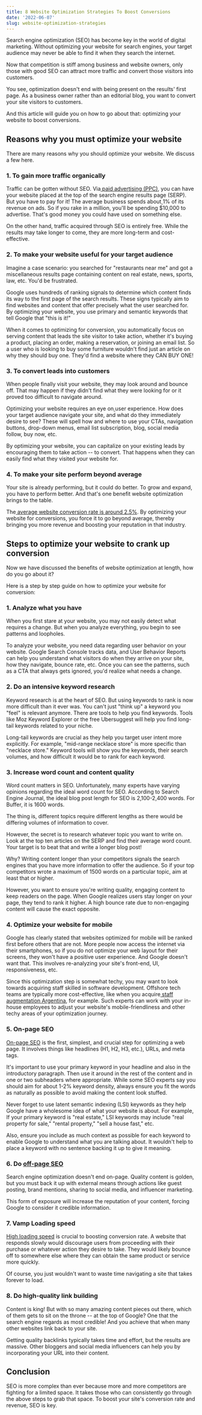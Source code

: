 ```yaml
---
title: 8 Website Optimization Strategies To Boost Conversions
date: '2022-06-07'
slug: website-optimization-strategies
---
```

<!-- wp:paragraph -->
<p>Search engine optimization (SEO) has become key in the world of digital marketing. Without optimizing your website for search engines, your target audience may never be able to find it when they search the internet.</p>
<!-- /wp:paragraph -->

<!-- wp:paragraph -->
<p>Now that competition is stiff among business and website owners, only those with good SEO can attract more traffic and convert those visitors into customers.</p>
<!-- /wp:paragraph -->

<!-- wp:paragraph -->
<p>You see, optimization doesn't end with being present on the results' first page. As a business owner rather than an editorial blog, you want to convert your site visitors to customers.</p>
<!-- /wp:paragraph -->

<!-- wp:paragraph -->
<p>And this article will guide you on how to go about that: optimizing your website to boost conversions.</p>
<!-- /wp:paragraph -->

<!-- wp:heading -->
<h2>Reasons why you must optimize your website</h2>
<!-- /wp:heading -->

<!-- wp:paragraph -->
<p>There are many reasons why you should optimize your website. We discuss a few here.</p>
<!-- /wp:paragraph -->

<!-- wp:heading {"level":3} -->
<h3>1. To gain more traffic organically</h3>
<!-- /wp:heading -->

<!-- wp:paragraph -->
<p>Traffic can be gotten without SEO. Via<a href="https://www.wordstream.com/ppc"> paid advertising (PPC)</a>, you can have your website placed at the top of the search engine results page (SERP). But you have to pay for it! The average business spends about<a href="https://smallbiztrends.com/2018/04/much-small-businesses-spend-on-advertising-marketing.html"> </a>1% of its revenue on ads. So if you rake in a million, you'll be spending $10,000 to advertise. That's good money you could have used on something else.</p>
<!-- /wp:paragraph -->

<!-- wp:paragraph -->
<p>On the other hand, traffic acquired through SEO is entirely free. While the results may take longer to come, they are more long-term and cost-effective.</p>
<!-- /wp:paragraph -->

<!-- wp:heading {"level":3} -->
<h3>2. To make your website useful for your target audience</h3>
<!-- /wp:heading -->

<!-- wp:paragraph -->
<p>Imagine a case scenario: you searched for "restaurants near me" and got a miscellaneous results page containing content on real estate, news, sports, law, etc. You'd be frustrated.</p>
<!-- /wp:paragraph -->

<!-- wp:paragraph -->
<p>Google uses hundreds of ranking signals to determine which content finds its way to the first page of the search results. These signs typically aim to find websites and content that offer precisely what the user searched for. By optimizing your website, you use primary and semantic keywords that tell Google that "this is it!"</p>
<!-- /wp:paragraph -->

<!-- wp:paragraph -->
<p>When it comes to optimizing for conversion, you automatically focus on serving content that leads the site visitor to take action, whether it's buying a product, placing an order, making a reservation, or joining an email list. So a user who is looking to buy some furniture wouldn't find just an article on why they should buy one. They'd find a website where they CAN BUY ONE!</p>
<!-- /wp:paragraph -->

<!-- wp:heading {"level":3} -->
<h3>3. To convert leads into customers</h3>
<!-- /wp:heading -->

<!-- wp:paragraph -->
<p>When people finally visit your website, they may look around and bounce off. That may happen if they didn't find what they were looking for or it proved too difficult to navigate around.</p>
<!-- /wp:paragraph -->

<!-- wp:paragraph -->
<p>Optimizing your website requires an eye on<a href="https://www.sciencedirect.com/topics/computer-science/user-experience"> </a>user experience. How does your target audience navigate your site, and what do they immediately desire to see? These will spell how and where to use your CTAs, navigation buttons, drop-down menus, email list subscription, blog, social media follow, buy now, etc.</p>
<!-- /wp:paragraph -->

<!-- wp:paragraph -->
<p>By optimizing your website, you can capitalize on your existing leads by encouraging them to take action -- to convert. That happens when they can easily find what they visited your website for.</p>
<!-- /wp:paragraph -->

<!-- wp:heading {"level":3} -->
<h3>4. To make your site perform beyond average</h3>
<!-- /wp:heading -->

<!-- wp:paragraph -->
<p>Your site is already performing, but it could do better. To grow and expand, you have to perform better. And that's one benefit website optimization brings to the table.</p>
<!-- /wp:paragraph -->

<!-- wp:paragraph -->
<p>The<a href="https://www.invespcro.com/blog/the-average-website-conversion-rate-by-industry/#:~:text=As%20of%20Q2%20%E2%80%93%202019%3A,the%20US%20is%20at%202.57%25."> average website conversion rate is around 2.5%</a>. By optimizing your website for conversions, you force it to go beyond average, thereby bringing you more revenue and boosting your reputation in that industry.</p>
<!-- /wp:paragraph -->

<!-- wp:heading -->
<h2>Steps to optimize your website to crank up conversion</h2>
<!-- /wp:heading -->

<!-- wp:paragraph -->
<p>Now we have discussed the benefits of website optimization at length, how do you go about it?</p>
<!-- /wp:paragraph -->

<!-- wp:paragraph -->
<p>Here is a step by step guide on how to optimize your website for conversion:</p>
<!-- /wp:paragraph -->

<!-- wp:heading {"level":3} -->
<h3>1. Analyze what you have</h3>
<!-- /wp:heading -->

<!-- wp:paragraph -->
<p>When you first stare at your website, you may not easily detect what requires a change. But when you analyze everything, you begin to see patterns and loopholes.</p>
<!-- /wp:paragraph -->

<!-- wp:paragraph -->
<p>To analyze your website, you need data regarding user behavior on your website. Google Search Console tracks data, and User Behavior Reports can help you understand what visitors do when they arrive on your site, how they navigate, bounce rate, etc. Once you can see the patterns, such as a CTA that always gets ignored, you'd realize what needs a change.</p>
<!-- /wp:paragraph -->

<!-- wp:heading {"level":3} -->
<h3>2. Do an intensive keyword research</h3>
<!-- /wp:heading -->

<!-- wp:paragraph -->
<p>Keyword research is at the heart of SEO. But using keywords to rank is now more difficult than it ever was. You can't just "think up" a keyword you "feel" is relevant anymore. There are tools to help you find keywords. Tools like Moz Keyword Explorer or the free Ubersuggest will help you find long-tail keywords related to your niche.</p>
<!-- /wp:paragraph -->

<!-- wp:paragraph -->
<p>Long-tail keywords are crucial as they help you target user intent more explicitly. For example, "mid-range necklace store" is more specific than "necklace store." Keyword tools will show you the keywords, their search volumes, and how difficult it would be to rank for each keyword.</p>
<!-- /wp:paragraph -->

<!-- wp:heading {"level":3} -->
<h3>3. Increase word count and content quality</h3>
<!-- /wp:heading -->

<!-- wp:paragraph -->
<p>Word count matters in SEO. Unfortunately, many experts have varying opinions regarding the ideal word count for SEO. According to Search Engine Journal, the ideal blog post length for SEO is 2,100-2,400 words. For Buffer, it is 1600 words.</p>
<!-- /wp:paragraph -->

<!-- wp:paragraph -->
<p>The thing is, different topics require different lengths as there would be differing volumes of information to cover.</p>
<!-- /wp:paragraph -->

<!-- wp:paragraph -->
<p>However, the secret is to research whatever topic you want to write on. Look at the top ten articles on the SERP and find their average word count. Your target is to beat that and write a longer blog post!</p>
<!-- /wp:paragraph -->

<!-- wp:paragraph -->
<p>Why? Writing content longer than your competitors signals the search engines that you have more information to offer the audience. So if your top competitors wrote a maximum of 1500 words on a particular topic, aim at least that or higher.</p>
<!-- /wp:paragraph -->

<!-- wp:paragraph -->
<p>However, you want to ensure you're writing quality, engaging content to keep readers on the page. When Google realizes users stay longer on your page, they tend to rank it higher. A high bounce rate due to non-engaging content will cause the exact opposite.</p>
<!-- /wp:paragraph -->

<!-- wp:heading {"level":3} -->
<h3>4. Optimize your website for mobile</h3>
<!-- /wp:heading -->

<!-- wp:paragraph -->
<p>Google has clearly stated that websites optimized for mobile will be ranked first before others that are not. More people now access the internet via their smartphones, so if you do not optimize your web layout for their screens, they won't have a positive user experience. And Google doesn't want that. This involves re-analyzing your site's front-end, UI, responsiveness, etc.</p>
<!-- /wp:paragraph -->

<!-- wp:paragraph -->
<p>Since this optimization step is somewhat techy, you may want to look towards acquiring staff skilled in software development. Offshore tech teams are typically more cost-effective, like when you acquire<a href="https://www.devlane.com/team-extension"> staff augmentation Argentina</a>, for example. Such experts can work with your in-house employees to adjust your website's mobile-friendliness and other techy areas of your optimization journey.</p>
<!-- /wp:paragraph -->

<!-- wp:heading {"level":3} -->
<h3>5. On-page SEO</h3>
<!-- /wp:heading -->

<!-- wp:paragraph -->
<p><a href="https://www.waytoidea.com/on-page-seo/" data-type="URL" data-id="https://www.waytoidea.com/on-page-seo/" target="_blank" rel="noreferrer noopener">On-page SEO</a> is the first, simplest, and crucial step for optimizing a web page. It involves things like headlines (H1, H2, H3, etc.), URLs, and meta tags.</p>
<!-- /wp:paragraph -->

<!-- wp:paragraph -->
<p>It's important to use your primary keyword in your headline and also in the introductory paragraph. Then use it around in the rest of the content and in one or two subheaders where appropriate. While some SEO experts say you should aim for about 1-2% keyword density, always ensure you fit the words as naturally as possible to avoid making the content look stuffed.</p>
<!-- /wp:paragraph -->

<!-- wp:paragraph -->
<p>Never forget to use latent semantic indexing (LSI) keywords as they help Google have a wholesome idea of what your website is about. For example, If your primary keyword is "real estate," LSI keywords may include "real property for sale," "rental property," "sell a house fast," etc.</p>
<!-- /wp:paragraph -->

<!-- wp:paragraph -->
<p>Also, ensure you include as much context as possible for each keyword to enable Google to understand what you are talking about. It wouldn't help to place a keyword with no sentence backing it up to give it meaning.</p>
<!-- /wp:paragraph -->

<!-- wp:heading {"level":3} -->
<h3>6. Do <a href="https://www.waytoidea.com/off-page-seo/" data-type="URL" data-id="https://www.waytoidea.com/off-page-seo/" target="_blank" rel="noreferrer noopener">off-page SEO</a></h3>
<!-- /wp:heading -->

<!-- wp:paragraph -->
<p>Search engine optimization doesn't end on-page. Quality content is golden, but you must back it up with external means through actions like guest posting, brand mentions, sharing to social media, and influencer marketing.</p>
<!-- /wp:paragraph -->

<!-- wp:paragraph -->
<p>This form of exposure will increase the reputation of your content, forcing Google to consider it credible information.</p>
<!-- /wp:paragraph -->

<!-- wp:heading {"level":3} -->
<h3>7. Vamp Loading speed</h3>
<!-- /wp:heading -->

<!-- wp:paragraph -->
<p><a href="https://www.waytoidea.com/speed-up-wordpress-website/" data-type="URL" data-id="https://www.waytoidea.com/speed-up-wordpress-website/" target="_blank" rel="noreferrer noopener">High loading speed</a> is crucial to boosting conversion rate. A website that responds slowly would discourage users from proceeding with their purchase or whatever action they desire to take. They would likely bounce off to somewhere else where they can obtain the same product or service more quickly.</p>
<!-- /wp:paragraph -->

<!-- wp:paragraph -->
<p>Of course, you just wouldn't want to waste time navigating a site that takes forever to load.</p>
<!-- /wp:paragraph -->

<!-- wp:heading {"level":3} -->
<h3>8. Do high-quality link building</h3>
<!-- /wp:heading -->

<!-- wp:paragraph -->
<p>Content is king! But with so many amazing content pieces out there, which of them gets to sit on the throne -- at the top of Google? One that the search engine regards as most credible! And you achieve that when many other websites link back to your site.</p>
<!-- /wp:paragraph -->

<!-- wp:paragraph -->
<p>Getting quality backlinks typically takes time and effort, but the results are massive. Other bloggers and social media influencers can help you by incorporating your URL into their content.</p>
<!-- /wp:paragraph -->

<!-- wp:heading -->
<h2>Conclusion</h2>
<!-- /wp:heading -->

<!-- wp:paragraph -->
<p>SEO is more complex than ever because more and more competitors are fighting for a limited space. It takes those who can consistently go through the above steps to grab that space. To boost your site's conversion rate and revenue, SEO is key.</p>
<!-- /wp:paragraph -->
